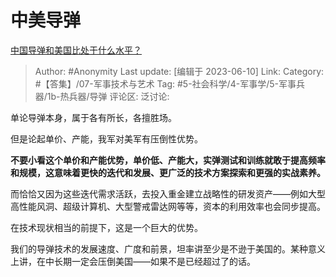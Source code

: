 # 中美导弹
[中国导弹和美国比处于什么水平？](https://www.zhihu.com/question/382543454/answer/3066848654)

> Author: #Anonymity
> Last update: [编辑于 2023-06-10]
> Link:
> Category: #【答集】/07-军事技术与艺术
> Tag: #5-社会科学/4-军事学/5-军事兵器/1b-热兵器/导弹
> 评论区:
> 泛讨论:

单论导弹本身，属于各有所长，各擅胜场。

但是论起单价、产能，我军对美军有压倒性优势。

**不要小看这个单价和产能优势，单价低、产能大，实弹测试和训练就敢于提高频率和规模，这意味着更快的迭代和发展、更广泛的技术方案探索和更强的实战素养。**

而恰恰又因为这些迭代需求活跃，去投入重金建立战略性的研发资产——例如大型高性能风洞、超级计算机、大型警戒雷达网等等，资本的利用效率也会同步提高。

在技术现状相当的前提下，这是一个巨大的优势。

我们的导弹技术的发展速度、广度和前景，坦率讲至少是不逊于美国的。某种意义上讲，在中长期一定会压倒美国——如果不是已经超过了的话。
